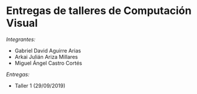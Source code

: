 # Entregas de talleres de Computación Visual

*Integrantes:*
- Gabriel David Aguirre Arias
- Arkai Julián Ariza Millares
- Miguel Ángel Castro Cortés

*Entregas:*
- Taller 1 (29/09/2019)